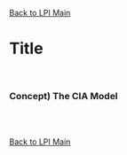 [Back to LPI Main](../main.md)

# Title

<br>

### Concept) The CIA Model


<br>



<br>

[Back to LPI Main](../main.md)